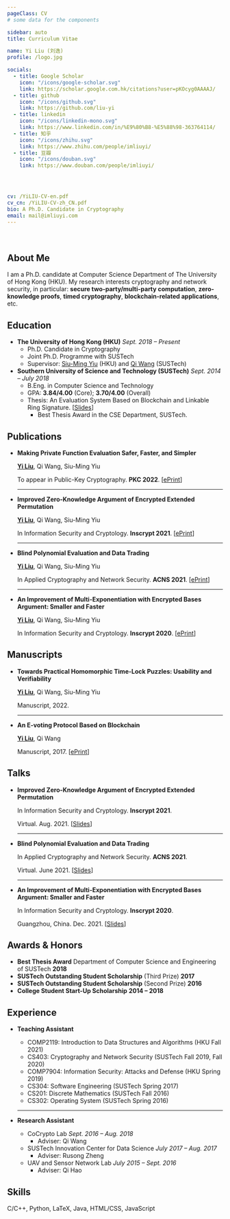 ```yaml
---
pageClass: CV
# some data for the components

sidebar: auto
title: Curriculum Vitae

name: Yi Liu (刘逸)
profile: /logo.jpg

socials:
  - title: Google Scholar
    icon: "/icons/google-scholar.svg"
    link: https://scholar.google.com.hk/citations?user=pKOcyg0AAAAJ/
  - title: github
    icon: "/icons/github.svg"
    link: https://github.com/liu-yi
  - title: linkedin
    icon: "/icons/linkedin-mono.svg"
    link: https://www.linkedin.com/in/%E9%80%B8-%E5%88%98-363764114/
  - title: 知乎
    icon: "/icons/zhihu.svg"
    link: https://www.zhihu.com/people/imliuyi/
  - title: 豆瓣
    icon: "/icons/douban.svg"
    link: https://www.douban.com/people/imliuyi/

    


cv: /YiLIU-CV-en.pdf
cv_cn: /YiLIU-CV-zh_CN.pdf
bio: A Ph.D. Candidate in Cryptography
email: mail@imliuyi.com
---
```

<div style="padding: 2%"></div>
<ProfileSection :frontmatter="$page.frontmatter" />

## About Me

I am a Ph.D. candidate at Computer Science Department of The University of Hong Kong (HKU). My research interests cryptography and network security, in particular: **secure two-party/multi-party computation**, **zero-knowledge proofs**, **timed cryptography**, **blockchain-related applications**, etc.


<!-- ## News

- [Sept 1991] Attended Hogwarts
- [July 1980] Born in Godric's Hollow, West Country, England, Great Britain -->


## Education

- **The University of Hong Kong (HKU)** *Sept. 2018 – Present* 
  - Ph.D. Candidate in Cryptography 
  - Joint Ph.D. Programme with SUSTech
  - Supervisor: [Siu-Ming Yiu](https://www.cs.hku.hk/index.php/people/academic-staff/smyiu) (HKU) and [Qi Wang](http://cse.sustech.edu.cn/faculty/~wangqi/) (SUSTech)
- **Southern University of Science and Technology (SUSTech)** *Sept. 2014 – July 2018*
  - B.Eng. in Computer Science and Technology
  - GPA: **3.84/4.00** (Core); **3.70/4.00** (Overall)
  - Thesis: An Evaluation System Based on Blockchain and Linkable Ring Signature. [[Slides](https://imliuyi.com/ugthesis_slide.pdf)]
    - Best Thesis Award in the CSE Department, SUSTech.


## Publications

- **Making Private Function Evaluation Safer, Faster, and Simpler**
  
    <u>**Yi Liu**</u>, Qi Wang, Siu-Ming Yiu 

    To appear in Public-Key Cryptography. **PKC 2022**. [[ePrint](https://eprint.iacr.org/2021/1682)]

    ---

- **Improved Zero-Knowledge Argument of Encrypted Extended Permutation**
  
    <u>**Yi Liu**</u>, Qi Wang, Siu-Ming Yiu 

    In Information Security and Cryptology. **Inscrypt 2021**. [[ePrint](https://eprint.iacr.org/2021/1430)] 
    
    ---

- **Blind Polynomial Evaluation and Data Trading**
  
    <u>**Yi Liu**</u>, Qi Wang, Siu-Ming Yiu 

    In Applied Cryptography and Network Security. **ACNS 2021**. [[ePrint](https://eprint.iacr.org/2021/413)]

    ---

- **An Improvement of Multi-Exponentiation with Encrypted Bases Argument: Smaller and Faster**
  
    <u>**Yi Liu**</u>, Qi Wang, Siu-Ming Yiu 

    In Information Security and Cryptology. **Inscrypt 2020**. [[ePrint](https://eprint.iacr.org/2020/567)] 

    

## Manuscripts

- **Towards Practical Homomorphic Time-Lock Puzzles: Usability and Verifiability**
  
    <u>**Yi Liu**</u>, Qi Wang, Siu-Ming Yiu 

    Manuscript, 2022.

    ---

- **An E-voting Protocol Based on Blockchain**
  
    <u>**Yi Liu**</u>, Qi Wang

    Manuscript, 2017. [[ePrint](https://eprint.iacr.org/2017/1043)]


## Talks

- **Improved Zero-Knowledge Argument of Encrypted Extended Permutation**

    In Information Security and Cryptology. **Inscrypt 2021**. 
    
    Virtual. Aug. 2021. [[Slides](https://1drv.ms/p/s!At50T0g9p5_r4lFUZ0hVzNpJfVbV?e=MP4v6i)]

    ---

- **Blind Polynomial Evaluation and Data Trading**

    In Applied Cryptography and Network Security. **ACNS 2021**. 

    Virtual. June 2021. [[Slides](https://1drv.ms/p/s!At50T0g9p5_r3mbt0dabEcLzhFoH?e=R6uZuh)]
    
    ---

- **An Improvement of Multi-Exponentiation with Encrypted Bases Argument: Smaller and Faster**

    In Information Security and Cryptology. **Inscrypt 2020**. 

    Guangzhou, China. Dec. 2021. [[Slides](https://1drv.ms/p/s!At50T0g9p5_r0A2vDcMbE_xz74Gy?e=NH91na)]

## Awards & Honors
- **Best Thesis Award** Department of Computer Science and Engineering of SUSTech **2018**
- **SUSTech Outstanding Student Scholarship** (Third Prize) **2017**
- **SUSTech Outstanding Student Scholarship** (Second Prize) **2016**
- **College Student Start-Up Scholarship** **2014 – 2018**


## Experience
- **Teaching Assistant**
  - COMP2119: Introduction to Data Structures and Algorithms (HKU Fall 2021)
  - CS403: Cryptography and Network Security (SUSTech Fall 2019, Fall 2020)
  - COMP7904: Information Security: Attacks and Defense (HKU Spring 2019)
  - CS304: Software Engineering (SUSTech Spring 2017)
  - CS201: Discrete Mathematics (SUSTech Fall 2016) 
  - CS302: Operating System (SUSTech Spring 2016)

  ---

- **Research Assistant**
  - CoCrypto Lab *Sept. 2016 – Aug. 2018*
    - Adviser: Qi Wang
  - SUSTech Innovation Center for Data Science *July 2017 – Aug. 2017*
    - Adviser: Rusong Zheng
  - UAV and Sensor Network Lab *July 2015 – Sept. 2016*
    - Adviser: Qi Hao 


## Skills
C/C++, Python, LaTeX, Java, HTML/CSS, JavaScript


<!-- [→ Full list](/projects/) -->

<!-- <ProjectCard image="/papers/papers_pic/BPE.png" hideBorder=true>

  **Making Private Function Evaluation Safer, Faster, and Simpler**
  
  <u>**Yi Liu**</u>, Qi Wang, Siu-Ming Yiu 

  To appear in Public-Key Cryptography. PKC 2022.
  
  Harry's wand was broken in 1997, but was repaired by him after the 1998 Battle of Hogwarts. Usually the repair of a wand is impossible, but with the use of the Elder Wand it was achievable.
  
  [[PDF](https://www.google.com)] [[arXiv](https://arxiv.org)]

</ProjectCard> -->

<!-- <ProjectCard hideBorder=true>

  **Making Private Function Evaluation Safer, Faster, and Simpler**
  
  <u>**Yi Liu**</u>, Qi Wang, Siu-Ming Yiu 

  To appear in Public-Key Cryptography. PKC 2022. [[ePrint](https://eprint.iacr.org/2021/1682)]

</ProjectCard> -->



<!-- Custom style for this page -->

<style lang="stylus">

.theme-container.CV .page
  /* font-size 14px */
  /* font-family "lucida grande", "lucida sans unicode", lucida, "Helvetica Neue", Helvetica, Arial, sans-serif; */
  p
    margin 0 0 0.5rem
  p, ul, ol
    line-height normal
  a
    font-weight normal
  .theme-default-content:not(.custom) > h2
    margin-bottom 0.5rem
  .theme-default-content:not(.custom) > h2:first-child + p
    margin-top 0.5rem
  .theme-default-content:not(.custom) > h3
    padding-top 4rem

  /* Override */
  .md-card
    margin-top 0.5em
    .card-image
      padding 0.2rem
      img
        max-width 120px
        max-height 120px
    .card-content p
      -webkit-margin-after 0.2em

@media (max-width: 419px)
  .theme-container.CV .page
    p, ul, ol
      line-height 1.5

    .md-card
      .card-image
        img 
          width 100%
          max-width 400px

</style>
